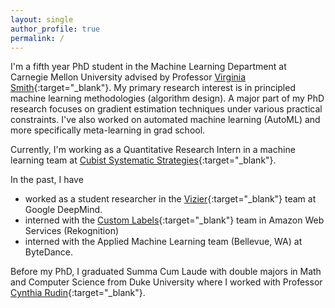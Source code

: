 ```yaml
---
layout: single
author_profile: true
permalink: /
---
```


I'm a fifth year PhD student in the Machine Learning Department at Carnegie Mellon University advised by Professor [Virginia Smith](https://www.cs.cmu.edu/~smithv/){:target="_blank"}. My primary research interest is in principled machine learning methodologies (algorithm design). A major part of my PhD research focuses on gradient estimation techniques under various practical constraints. I've also worked on automated machine learning (AutoML) and more specifically meta-learning in grad school. 

Currently, I'm working as a Quantitative Research Intern in a machine learning team at [Cubist Systematic Strategies](https://point72.com/cubist/){:target="_blank"}.

In the past, I have
- worked as a student researcher in the [Vizier](https://research.google/pubs/google-vizier-a-service-for-black-box-optimization/){:target="_blank"} team at Google DeepMind.
- interned with the [Custom Labels](https://aws.amazon.com/rekognition/custom-labels-features/){:target="_blank"} team in Amazon Web Services (Rekognition)
- interned with the Applied Machine Learning team (Bellevue, WA) at ByteDance. 

<!-- I have worked on areas including meta-learning, zeroth-order-gradient estimation, out-of-distribution generalization/evaluation, federated learning, privacy protection, and model interpretability. -->

Before my PhD, I graduated Summa Cum Laude with double majors in Math and Computer Science from Duke University where I worked with Professor [Cynthia Rudin](https://users.cs.duke.edu/~cynthia/){:target="_blank"}.